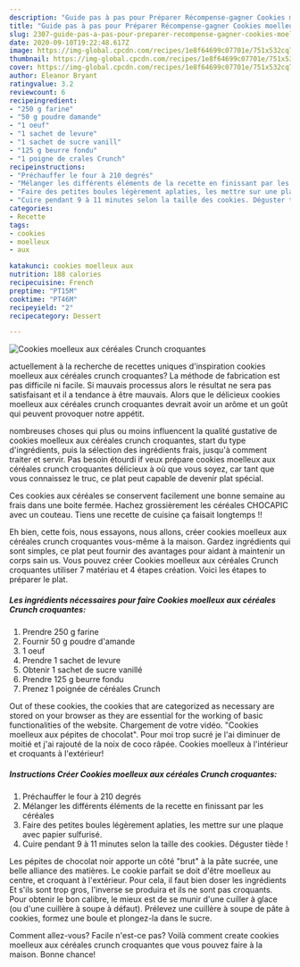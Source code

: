 ```yaml
---
description: "Guide pas à pas pour Préparer Récompense-gagner Cookies moelleux aux céréales Crunch croquantes"
title: "Guide pas à pas pour Préparer Récompense-gagner Cookies moelleux aux céréales Crunch croquantes"
slug: 2307-guide-pas-a-pas-pour-preparer-recompense-gagner-cookies-moelleux-aux-cereales-crunch-croquantes
date: 2020-09-10T19:22:48.617Z
image: https://img-global.cpcdn.com/recipes/1e8f64699c07701e/751x532cq70/cookies-moelleux-aux-cereales-crunch-croquantes-photo-principale-de-la-recette.jpg
thumbnail: https://img-global.cpcdn.com/recipes/1e8f64699c07701e/751x532cq70/cookies-moelleux-aux-cereales-crunch-croquantes-photo-principale-de-la-recette.jpg
cover: https://img-global.cpcdn.com/recipes/1e8f64699c07701e/751x532cq70/cookies-moelleux-aux-cereales-crunch-croquantes-photo-principale-de-la-recette.jpg
author: Eleanor Bryant
ratingvalue: 3.2
reviewcount: 6
recipeingredient:
- "250 g farine"
- "50 g poudre damande"
- "1 oeuf"
- "1 sachet de levure"
- "1 sachet de sucre vanill"
- "125 g beurre fondu"
- "1 poigne de crales Crunch"
recipeinstructions:
- "Préchauffer le four à 210 degrés"
- "Mélanger les différents éléments de la recette en finissant par les céréales"
- "Faire des petites boules légèrement aplaties, les mettre sur une plaque avec papier sulfurisé."
- "Cuire pendant 9 à 11 minutes selon la taille des cookies. Déguster tiède !"
categories:
- Recette
tags:
- cookies
- moelleux
- aux

katakunci: cookies moelleux aux 
nutrition: 188 calories
recipecuisine: French
preptime: "PT15M"
cooktime: "PT46M"
recipeyield: "2"
recipecategory: Dessert

---
```



![Cookies moelleux aux céréales Crunch croquantes](https://img-global.cpcdn.com/recipes/1e8f64699c07701e/751x532cq70/cookies-moelleux-aux-cereales-crunch-croquantes-photo-principale-de-la-recette.jpg)

actuellement à la recherche de recettes uniques d'inspiration cookies moelleux aux céréales crunch croquantes? La méthode de fabrication est pas difficile ni facile. Si mauvais processus alors le résultat ne sera pas satisfaisant et il a tendance à être mauvais. Alors que le délicieux cookies moelleux aux céréales crunch croquantes devrait avoir un arôme et un goût qui peuvent provoquer notre appétit.

nombreuses choses qui plus ou moins influencent la qualité gustative de cookies moelleux aux céréales crunch croquantes, start du type d'ingrédients, puis la sélection des ingrédients frais, jusqu'à comment traiter et servir. Pas besoin étourdi if veux prépare cookies moelleux aux céréales crunch croquantes délicieux à où que vous soyez, car tant que vous connaissez le truc, ce plat peut capable de devenir plat spécial.

Ces cookies aux céréales se conservent facilement une bonne semaine au frais dans une boite fermée. Hachez grossièrement les céréales CHOCAPIC avec un couteau. Tiens une recette de cuisine ça faisait longtemps !!


Eh bien, cette fois, nous essayons, nous allons, créer cookies moelleux aux céréales crunch croquantes vous-même à la maison. Gardez ingrédients qui sont simples, ce plat peut fournir des avantages pour aidant à maintenir un corps sain us. Vous pouvez créer Cookies moelleux aux céréales Crunch croquantes utiliser 7 matériau et 4 étapes création. Voici les étapes to préparer le plat.

<!--inarticleads1-->

##### Les ingrédients nécessaires pour faire Cookies moelleux aux céréales Crunch croquantes:

1. Prendre 250 g farine
1. Fournir 50 g poudre d&#39;amande
1.  1 oeuf
1. Prendre 1 sachet de levure
1. Obtenir 1 sachet de sucre vanillé
1. Prendre 125 g beurre fondu
1. Prenez 1 poignée de céréales Crunch


Out of these cookies, the cookies that are categorized as necessary are stored on your browser as they are essential for the working of basic functionalities of the website. Chargement de votre vidéo. &#34;Cookies moelleux aux pépites de chocolat&#34;. Pour moi trop sucré je l&#39;ai diminuer de moitié et j&#39;ai rajouté de la noix de coco râpée. Cookies moelleux à l&#39;intérieur et croquants à l&#39;extérieur! 

<!--inarticleads2-->

##### Instructions Créer Cookies moelleux aux céréales Crunch croquantes:

1. Préchauffer le four à 210 degrés
1. Mélanger les différents éléments de la recette en finissant par les céréales
1. Faire des petites boules légèrement aplaties, les mettre sur une plaque avec papier sulfurisé.
1. Cuire pendant 9 à 11 minutes selon la taille des cookies. Déguster tiède !


Les pépites de chocolat noir apporte un côté &#34;brut&#34; à la pâte sucrée, une belle alliance des matières. Le cookie parfait se doit d&#39;être moelleux au centre, et croquant à l&#39;extérieur. Pour cela, il faut bien doser les ingrédients Et s&#39;ils sont trop gros, l&#39;inverse se produira et ils ne sont pas croquants. Pour obtenir le bon calibre, le mieux est de se munir d&#39;une cuiller à glace (ou d&#39;une cuillère à soupe à défaut). Prélevez une cuillère à soupe de pâte à cookies, formez une boule et plongez-la dans le sucre. 


Comment allez-vous? Facile n'est-ce pas? Voilà comment create cookies moelleux aux céréales crunch croquantes que vous pouvez faire à la maison. Bonne chance!
